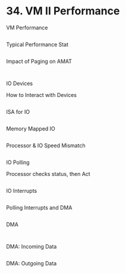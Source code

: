 # 34. VM II Performance



VM Performance



<figure><img src=".gitbook/assets/image (7) (1).png" alt=""><figcaption></figcaption></figure>

Typical Performance Stat



<figure><img src=".gitbook/assets/image (1) (1) (1) (1).png" alt=""><figcaption></figcaption></figure>

Impact of Paging on AMAT



<figure><img src=".gitbook/assets/image (2) (1) (1) (1).png" alt=""><figcaption></figcaption></figure>



<figure><img src=".gitbook/assets/image (3) (1) (1) (1).png" alt=""><figcaption></figcaption></figure>

IO Devices

How to Interact with Devices



<figure><img src=".gitbook/assets/image (4) (1) (1) (1).png" alt=""><figcaption></figcaption></figure>



ISA for IO



<figure><img src=".gitbook/assets/image (5) (1) (1).png" alt=""><figcaption></figcaption></figure>

Memory Mapped IO



<figure><img src=".gitbook/assets/image (6) (1) (1).png" alt=""><figcaption></figcaption></figure>

Processor & IO Speed Mismatch



<figure><img src=".gitbook/assets/image (7) (1) (1).png" alt=""><figcaption></figcaption></figure>

IO Polling

Processor checks status, then Act



<figure><img src=".gitbook/assets/image (8) (1).png" alt=""><figcaption></figcaption></figure>

IO Interrupts



<figure><img src=".gitbook/assets/image (9).png" alt=""><figcaption></figcaption></figure>

Polling Interrupts and DMA



<figure><img src=".gitbook/assets/image (10).png" alt=""><figcaption></figcaption></figure>

DMA



<figure><img src=".gitbook/assets/image (11).png" alt=""><figcaption></figcaption></figure>

<figure><img src=".gitbook/assets/image (12).png" alt=""><figcaption></figcaption></figure>

DMA: Incoming Data



<figure><img src=".gitbook/assets/image (13).png" alt=""><figcaption></figcaption></figure>

DMA: Outgoing Data



<figure><img src=".gitbook/assets/image (14).png" alt=""><figcaption></figcaption></figure>
